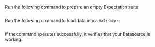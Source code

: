 Run the following command to prepare an empty Expectation suite:

```python name="tests/integration/docusaurus/connecting_to_your_data/database/athena_python_example.py Create Expectation Suite"

```

Run the following command to load data into a `Validator`:

```python name="tests/integration/docusaurus/connecting_to_your_data/database/athena_python_example.py Test Datasource with Validator"

```

If the command executes successfully, it verifies that your Datasource is working.